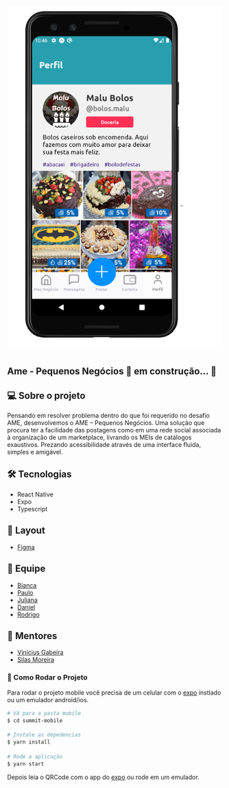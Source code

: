 <h1 align ="center" display= 'flex'>
    <img src="src/assets/app.png" alt="Imagem do Site" title="#Ame - Pequenos Negócios"></img>
</h1>

## Ame - Pequenos Negócios 🚀 em construção... 🚧

## 💻 Sobre o projeto

Pensando em resolver problema dentro do que foi requerido no desafio AME, desenvolvemos o AME – Pequenos
Negócios. Uma solução que procura ter a facilidade das postagens como em uma rede social associada à organização de
um marketplace, livrando os MEIs de catálogos exaustivos. Prezando acessibilidade através de uma interface fluida,
simples e amigável.

## 🛠 Tecnologias

- React Native
- Expo
- Typescript

## 🎨 Layout
- [Figma](https://www.figma.com/file/kxMeQl6AXbNQHNw55Oz1L1/Ame---pequenos-neg%C3%B3cios?node-id=0%3A1)

## 🤖 Equipe
- [Bianca](https://github.com/bkkater)
- [Paulo](https://www.linkedin.com/in/paulodocarmo/)
- [Juliana](https://www.linkedin.com/in/juliana-talita-b683581b2/)
- [Daniel](https://www.linkedin.com/in/daniel-mattos-passy-671b8a69/)
- [Rodrigo](https://www.linkedin.com/in/rodrigo-de-ara%C3%BAjo-tem%C3%B3teo-42020317/)

## 📏 Mentores
- [Vinícius Gabeira](https://www.linkedin.com/in/viniciuscola/)
- [Silas Moreira](https://www.linkedin.com/in/silasmoreira/)

### 📱 Como Rodar o Projeto
Para rodar o projeto mobile você precisa de um celular com o [expo](https://play.google.com/store/apps/details?id=host.exp.exponent) instlado ou um emulador android/ios.

```bash
# Vá para a pasta mobile
$ cd summit-mobile

# Instale as depedencias
$ yarn install

# Rode a aplicação
$ yarn start
```
Depois leia o QRCode com o app do [expo](https://play.google.com/store/apps/details?id=host.exp.exponent) ou rode em um emulador.





